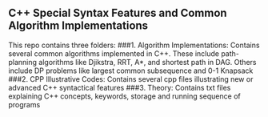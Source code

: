 ## C++ Special Syntax Features and Common Algorithm Implementations

This repo contains three folders:
###1. Algorithm Implementations: 
Contains several common algorithms implemented in C++. These include path-planning algorithms like Djikstra, RRT, A*, and shortest path in DAG. Others include DP problems like largest common subsequence and 0-1 Knapsack
###2. CPP Illustrative Codes: 
Contains several cpp files illustrating new or advanced C++ syntactical features
###3. Theory: 
Contains txt files explaining C++ concepts, keywords, storage and running sequence of programs
